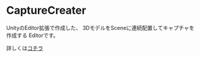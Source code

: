 # CaptureCreater
UnityのEditor拡張で作成した、
3DモデルをSceneに連続配置してキャプチャを作成する
Editorです。

詳しくは[コチラ](http://qiita.com/kuuki_yomenaio/items/16577f32792da9eac17b)
